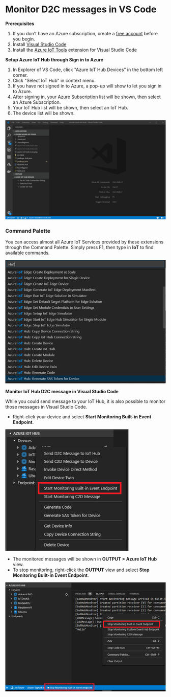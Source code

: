 # Monitor D2C messages in VS Code

**Prerequisites**

1. If you don’t have an Azure subscription, create a [free account](https://azure.microsoft.com/free/?WT.mc\_id=A261C142F) before you begin.
2. Install [Visual Studio Code](https://code.visualstudio.com/)
3. Install the [Azure IoT Tools](https://marketplace.visualstudio.com/items?itemName=vsciot-vscode.azure-iot-tools) extension for Visual Studio Code

**Setup Azure IoT Hub through Sign in to Azure**

1. In Explorer of VS Code, click "Azure IoT Hub Devices" in the bottom left corner.
2. Click "Select IoT Hub" in context menu.
3. If you have not signed in to Azure, a pop-up will show to let you sign in to Azure.
4. After signing in, your Azure Subscription list will be shown, then select an Azure Subscription.
5. Your IoT Hub list will be shown, then select an IoT Hub.
6. The device list will be shown.

![](../.gitbook/assets/select-iothub.gif)

### Command Palette <a href="#command-palette" id="command-palette"></a>

You can access almost all Azure IoT Services provided by these extensions through the Command Palette. Simply press F1, then type in **IoT** to find available commands.

![](../.gitbook/assets/command-palette.png)

**Monitor IoT Hub D2C message in Visual Studio Code**

While you could send message to your IoT Hub, it is also possible to monitor those messages in Visual Studio Code.

* Right-click your device and select **Start Monitoring Built-in Event Endpoint**.

![](<../.gitbook/assets/start (1).png>)

* The monitored messages will be shown in **OUTPUT > Azure IoT Hub** view.
* To stop monitoring, right-click the **OUTPUT** view and select **Stop Monitoring Built-in Event Endpoint**.

![](<../.gitbook/assets/stop (1).png>)
